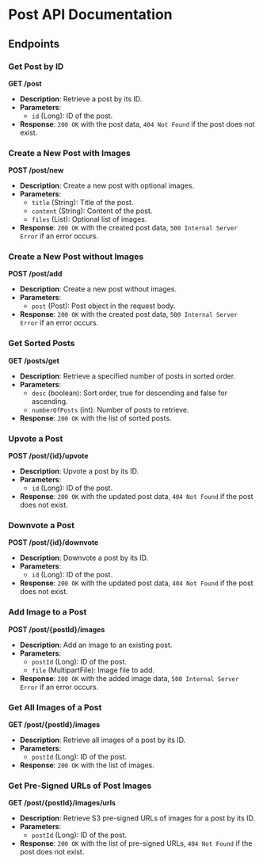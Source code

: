 # Post API Documentation

## Endpoints

### Get Post by ID
**GET /post**

- **Description**: Retrieve a post by its ID.
- **Parameters**:
  - `id` (Long): ID of the post.
- **Response**: `200 OK` with the post data, `404 Not Found` if the post does not exist.

### Create a New Post with Images
**POST /post/new**

- **Description**: Create a new post with optional images.
- **Parameters**:
  - `title` (String): Title of the post.
  - `content` (String): Content of the post.
  - `files` (List<MultipartFile>): Optional list of images.
- **Response**: `200 OK` with the created post data, `500 Internal Server Error` if an error occurs.

### Create a New Post without Images
**POST /post/add**
- **Description**: Create a new post without images.
- **Parameters**:
  - `post` (Post): Post object in the request body.
- **Response**: `200 OK` with the created post data, `500 Internal Server Error` if an error occurs.

### Get Sorted Posts
**GET /posts/get**

- **Description**: Retrieve a specified number of posts in sorted order.
- **Parameters**:
  - `desc` (boolean): Sort order, true for descending and false for ascending.
  - `numberOfPosts` (int): Number of posts to retrieve.
- **Response**: `200 OK` with the list of sorted posts.

### Upvote a Post
**POST /post/{id}/upvote**

- **Description**: Upvote a post by its ID.
- **Parameters**:
  - `id` (Long): ID of the post.
- **Response**: `200 OK` with the updated post data, `404 Not Found` if the post does not exist.

### Downvote a Post
**POST /post/{id}/downvote**

- **Description**: Downvote a post by its ID.
- **Parameters**:
  - `id` (Long): ID of the post.
- **Response**: `200 OK` with the updated post data, `404 Not Found` if the post does not exist.

### Add Image to a Post
**POST /post/{postId}/images**

- **Description**: Add an image to an existing post.
- **Parameters**:
  - `postId` (Long): ID of the post.
  - `file` (MultipartFile): Image file to add.
- **Response**: `200 OK` with the added image data, `500 Internal Server Error` if an error occurs.

### Get All Images of a Post
**GET /post/{postId}/images**

- **Description**: Retrieve all images of a post by its ID.
- **Parameters**:
  - `postId` (Long): ID of the post.
- **Response**: `200 OK` with the list of images.

### Get Pre-Signed URLs of Post Images
**GET /post/{postId}/images/urls**

- **Description**: Retrieve S3 pre-signed URLs of images for a post by its ID.
- **Parameters**:
  - `postId` (Long): ID of the post.
- **Response**: `200 OK` with the list of pre-signed URLs, `404 Not Found` if the post does not exist.
